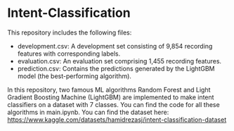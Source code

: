 # Intent-Classification
This repository includes the following files:

- development.csv: A development set consisting of 9,854 recording features with corresponding labels.
- evaluation.csv: An evaluation set comprising 1,455 recording features.
- prediction.csv: Contains the predictions generated by the LightGBM model (the best-performing algorithm).

In this repository, two famous ML algorithms Random Forest and Light Gradient Boosting Machine (LightGBM) are implemented to make intent classifiers on a dataset with 7 classes. You can find the code for all these algorithms in main.ipynb. You can find the dataset here: https://www.kaggle.com/datasets/hamidrezasj/intent-classification-dataset
